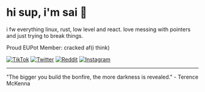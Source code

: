 # hi sup, i'm sai 👋

i fw everything linux, rust, low level and react. love messing with pointers and just trying to break things.

Proud EUPot Member:
cracked af(i think)

<a href="https://www.tiktok.com/@literally.sai"><img src="https://img.shields.io/badge/TikTok-000000?style=for-the-badge&logo=tiktok&logoColor=white" alt="TikTok"></a>
<a href="https://x.com/literally_sai"><img src="https://img.shields.io/badge/Twitter-1DA1F2?style=for-the-badge&logo=twitter&logoColor=white" alt="Twitter"></a>
<a href="https://www.reddit.com/user/literally_sai/"><img src="https://img.shields.io/badge/Reddit-FF4500?style=for-the-badge&logo=reddit&logoColor=white" alt="Reddit"></a>
<a href="https://www.instagram.com/literally__sai"><img src="https://img.shields.io/badge/Instagram-E4405F?style=for-the-badge&logo=instagram&logoColor=white" alt="Instagram"></a>

---

"The bigger you build the bonfire, the more darkness is revealed." - Terence McKenna
